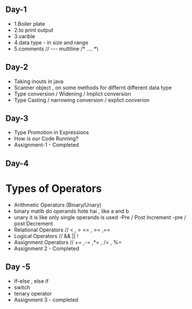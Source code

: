 
## Day-1 

- 1.Boiler plate 
- 2.to print output 
- 3.varible 
- 4.data type - in size and range 
- 5.comments   // --- multiline /*  ....  *\



 ## Day-2
- Taking inouts in java
- Scanner object , on some methods for differnt different data type 
- Type conversion / Widening / Implict conversion 
- Type Casting  / narrowing  conversion / explict converion


## Day-3
 - Type Promotion in Expressions
 - How is our Code Running?
 - Assignment-1 - Completed 

 ## Day-4
#  Types of Operators 

-   Arithmetic Operators (Binary/Unary) 
- binary matlb  do operands hote hai , like a and b  
-  unary  it is like only single operands is used 
-Pre / Post Increment
-pre / post Decrement
-   Relational Operators // < , > <= , >= ,==
-   Logical Operators // && || ! 
-   Assignment Operators // +=  ,-= ,*= , /= , %=
- Assignment 2 - Completed

 ## Day -5
 - If-else , else if 
 - switch 
 - tenary operator    
 - Assignment 3 - completed 



